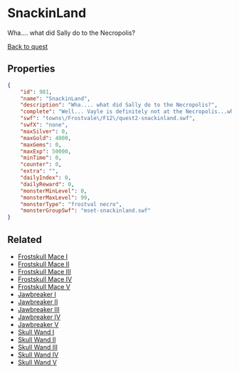 # SnackinLand

Wha.... what did Sally do to the Necropolis?

[Back to quest](../quests.md)

## Properties

```json
{
    "id": 981,
    "name": "SnackinLand",
    "description": "Wha.... what did Sally do to the Necropolis?",
    "complete": "Well... Vayle is definitely not at the Necropolis...where is this Amethyst City that Sally's talking about though?",
    "swf": "towns\/Frostvale\/F12\/quest2-snackinland.swf",
    "swfX": "none",
    "maxSilver": 0,
    "maxGold": 4000,
    "maxGems": 0,
    "maxExp": 50000,
    "minTime": 0,
    "counter": 0,
    "extra": "",
    "dailyIndex": 0,
    "dailyReward": 0,
    "monsterMinLevel": 0,
    "monsterMaxLevel": 99,
    "monsterType": "frostval necro",
    "monsterGroupSwf": "mset-snackinland.swf"
}
```

## Related

- [Frostskull Mace I](../items/7906-frostskull-mace-i.md)
- [Frostskull Mace II](../items/7907-frostskull-mace-ii.md)
- [Frostskull Mace III](../items/7908-frostskull-mace-iii.md)
- [Frostskull Mace IV](../items/7909-frostskull-mace-iv.md)
- [Frostskull Mace V](../items/7910-frostskull-mace-v.md)
- [Jawbreaker I](../items/7911-jawbreaker-i.md)
- [Jawbreaker II](../items/7912-jawbreaker-ii.md)
- [Jawbreaker III](../items/7913-jawbreaker-iii.md)
- [Jawbreaker IV](../items/7914-jawbreaker-iv.md)
- [Jawbreaker V](../items/7915-jawbreaker-v.md)
- [Skull Wand I](../items/7916-skull-wand-i.md)
- [Skull Wand II](../items/7917-skull-wand-ii.md)
- [Skull Wand III](../items/7918-skull-wand-iii.md)
- [Skull Wand IV](../items/7919-skull-wand-iv.md)
- [Skull Wand V](../items/7920-skull-wand-v.md)

